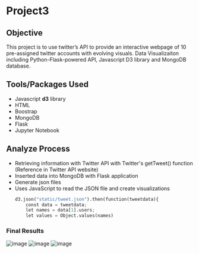 # Project3 
## Objective 
This project is to use twitter’s API to provide an interactive webpage of 10 pre-assigned twitter accounts with evolving visuals. Data Visualizaiton including Python-Flask-powered API, Javascript D3 library and MongoDB database.

## Tools/Packages Used
- Javascript **d3** library
- HTML
- Boostrap 
- MongoDB
- Flask
- Jupyter Notebook

## Analyze Process
- Retrieving information with Twitter API with Twitter's getTweet() function (Reference in Twitter API website)
- Inserted data into MongoDB with Flask application
- Generate json files 
- Uses JavaScript to read the JSON file and create visualizations
  ```python
  d3.json("static/tweet.json").then(function(tweetdata){
      const data = tweetdata;
      let names = data[1].users;
      let values = Object.values(names)
  ```
 ### Final Results
 ![image](https://github.com/ludanzhan/Project3/blob/main/images/Screen%20Shot%202022-03-12%20at%2011.06.21%20AM.png)
 ![image](https://github.com/ludanzhan/Project3/blob/main/images/Screen%20Shot%202022-03-12%20at%2011.06.35%20AM.png)
 ![image](https://github.com/ludanzhan/Project3/blob/main/images/Screen%20Shot%202022-03-12%20at%2011.06.04%20AM.png)
